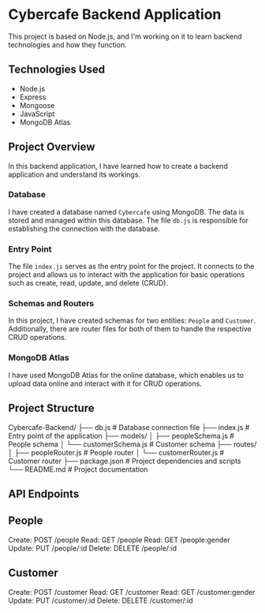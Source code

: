 # Cybercafe Backend Application

This project is based on Node.js, and I'm working on it to learn backend technologies and how they function.

## Technologies Used

- Node.js
- Express
- Mongoose
- JavaScript
- MongoDB Atlas

## Project Overview

In this backend application, I have learned how to create a backend application and understand its workings.

### Database

I have created a database named `Cybercafe` using MongoDB. The data is stored and managed within this database. The file `db.js` is responsible for establishing the connection with the database.

### Entry Point

The file `index.js` serves as the entry point for the project. It connects to the project and allows us to interact with the application for basic operations such as create, read, update, and delete (CRUD).

### Schemas and Routers

In this project, I have created schemas for two entities: `People` and `Customer`. Additionally, there are router files for both of them to handle the respective CRUD operations.

### MongoDB Atlas

I have used MongoDB Atlas for the online database, which enables us to upload data online and interact with it for CRUD operations.

## Project Structure

Cybercafe-Backend/
├── db.js # Database connection file
├── index.js # Entry point of the application
├── models/
│ ├── peopleSchema.js # People schema
│ └── customerSchema.js # Customer schema
├── routes/
│ ├── peopleRouter.js # People router
│ └── customerRouter.js # Customer router
├── package.json # Project dependencies and scripts
└── README.md # Project documentation

## API Endpoints

## People
Create: POST /people
Read: GET /people
Read: GET /people:gender
Update: PUT /people/:id
Delete: DELETE /people/:id

## Customer
Create: POST /customer
Read: GET /customer
Read: GET /customer:gender
Update: PUT /customer/:id
Delete: DELETE /customer/:id
